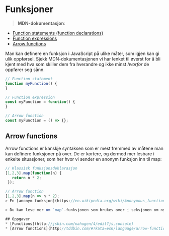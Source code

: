 # Funksjoner

> **MDN-dokumentasjon**:
* [Function statements (function declarations) ](https://developer.mozilla.org/en-US/docs/Web/JavaScript/Reference/Statements/function)
* [Function expressions ](https://developer.mozilla.org/en-US/docs/Web/JavaScript/Reference/Operators/function)
* [Arrow functions](https://developer.mozilla.org/en-US/docs/Web/JavaScript/Reference/Functions/Arrow_functions)

Man kan definere en funksjon i JavaScript på ulike måter, som igjen kan gi ulik oppførsel. Sjekk MDN-dokumentasjonen vi har lenket til øverst for å bli kjent med hva som skiller dem fra hverandre og ikke minst *hvorfor* de oppfører seg sånn.
```javascript
// Function statement
function myFunction() {
}

// Function expression
const myFunction = function() {
}

// Arrow function
const myFunction = () => {};
```

## Arrow functions
Arrow functions er kanskje syntaksen som er mest fremmed av måtene man kan definere funksjoner på over. De er kortere, og dermed mer lesbare i enkelte situasjoner, som her hvor vi sender en anonym funksjon inn til map:

```javascript
// Klassisk funksjonsdeklarasjon
[1,2,3].map(function(n) {
   return n * 2;
 });

// Arrow function
[1,2,3].map(n => n * 2);
> En [anonym funksjon](https://en.wikipedia.org/wiki/Anonymous_function) er en funksjon som bare finnes akkurat der den er definert, og som ikke er bundet til noen variabel.

> Du kan lese mer om `map`-funksjonen som brukes over i seksjonen om nyttige [listeoperasjoner]().

## Oppgaver
* [Functions](http://jsbin.com/nahugen/4/edit?js,console)
* [Arrow functions](http://tddbin.com/#?kata=es6/language/arrow-functions/basics)

